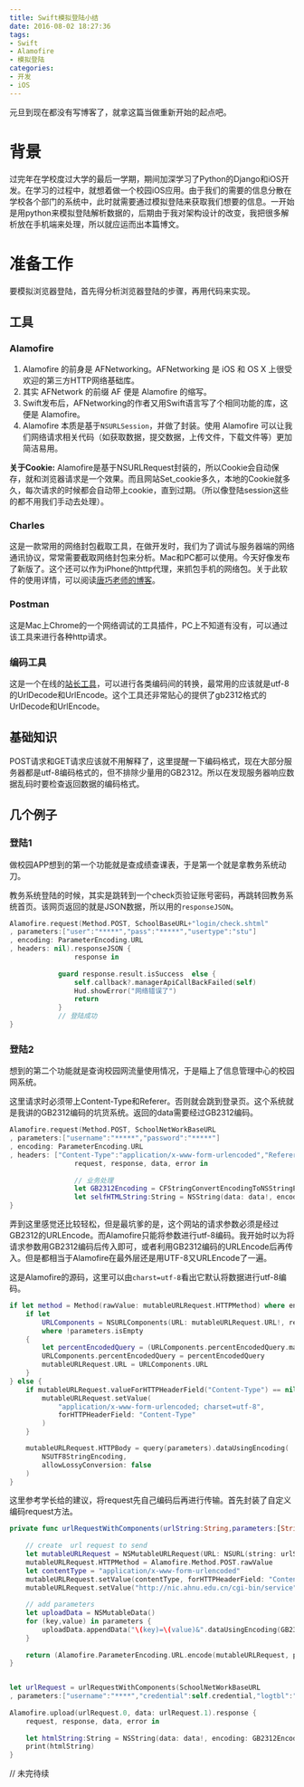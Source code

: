 ```yaml
---
title: Swift模拟登陆小结
date: 2016-08-02 18:27:36
tags: 
- Swift 
- Alamofire 
- 模拟登陆
categories:
- 开发
- iOS
---
```


元旦到现在都没有写博客了，就拿这篇当做重新开始的起点吧。

# 背景

过完年在学校度过大学的最后一学期，期间加深学习了Python的Django和iOS开发。在学习的过程中，就想着做一个校园iOS应用。由于我们的需要的信息分散在学校各个部门的系统中，此时就需要通过模拟登陆来获取我们想要的信息。一开始是用python来模拟登陆解析数据的，后期由于我对架构设计的改变，我把很多解析放在手机端来处理，所以就应运而出本篇博文。

# 准备工作

要模拟浏览器登陆，首先得分析浏览器登陆的步骤，再用代码来实现。

## 工具

### Alamofire

1. Alamofire 的前身是 AFNetworking。AFNetworking 是 iOS 和 OS X 上很受欢迎的第三方HTTP网络基础库。
2. 其实 AFNetwork 的前缀 AF 便是 Alamofire 的缩写。
3. Swift发布后，AFNetworking的作者又用Swift语言写了个相同功能的库，这便是 Alamofire。
4. Alamofire 本质是基于`NSURLSession`，并做了封装。使用 Alamofire 可以让我们网络请求相关代码（如获取数据，提交数据，上传文件，下载文件等）更加简洁易用。

**关于Cookie:**
Alamofire是基于NSURLRequest封装的，所以Cookie会自动保存，就和浏览器请求是一个效果。而且网站Set_cookie多久，本地的Cookie就多久，每次请求的时候都会自动带上cookie，直到过期。（所以像登陆session这些的都不用我们手动去处理）。

### Charles

这是一款常用的网络封包截取工具，在做开发时，我们为了调试与服务器端的网络通讯协议，常常需要截取网络封包来分析。Mac和PC都可以使用。今天好像发布了新版了。这个还可以作为iPhone的http代理，来抓包手机的网络包。关于此软件的使用详情，可以阅读[唐巧老师的博客]("http://blog.devtang.com/2015/11/14/charles-introduction/")。

### Postman

这是Mac上Chrome的一个网络调试的工具插件，PC上不知道有没有，可以通过该工具来进行各种http请求。

### 编码工具

这是一个在线的[站长工具](http://tool.chinaz.com/tools/urlencode.aspx)，可以进行各类编码间的转换，最常用的应该就是utf-8的UrlDecode和UrlEncode。这个工具还非常贴心的提供了gb2312格式的UrlDecode和UrlEncode。

## 基础知识

POST请求和GET请求应该就不用解释了，这里提醒一下编码格式，现在大部分服务器都是utf-8编码格式的，但不排除少量用的GB2312。所以在发现服务器响应数据乱码时要检查返回数据的编码格式。

## 几个例子

### 登陆1

做校园APP想到的第一个功能就是查成绩查课表，于是第一个就是拿教务系统动刀。

教务系统登陆的时候，其实是跳转到一个check页验证账号密码，再跳转回教务系统首页。该网页返回的就是JSON数据，所以用的`responseJSON`。

``` swift
Alamofire.request(Method.POST, SchoolBaseURL+"login/check.shtml"
, parameters:["user":"*****","pass":"*****","usertype":"stu"]
, encoding: ParameterEncoding.URL
, headers: nil).responseJSON {
                response in
            
            guard response.result.isSuccess  else {
                self.callback?.managerApiCallBackFailed(self)
                Hud.showError("网络错误了")
                return
            }
            // 登陆成功
}
```

### 登陆2

想到的第二个功能就是查询校园网流量使用情况，于是瞄上了信息管理中心的校园网系统。

这里请求时必须带上Content-Type和Referer。否则就会跳到登录页。这个系统就是我讲的GB2312编码的坑货系统。返回的data需要经过GB2312编码。

``` swift
Alamofire.request(Method.POST, SchoolNetWorkBaseURL
, parameters:["username":"*****","password":"*****"]
, encoding: ParameterEncoding.URL
, headers: ["Content-Type":"application/x-www-form-urlencoded","Referer":SchoolNetWorkBaseURL]).response {
                request, response, data, error in 
                
                // 业务处理
                let GB2312Encoding = CFStringConvertEncodingToNSStringEncoding(0x0632)
                let selfHTMLString:String = NSString(data: data!, encoding: GB2312Encoding)! as String
}

```
 
弄到这里感觉还比较轻松，但是最坑爹的是，这个网站的请求参数必须是经过GB2312的URLEncode。而Alamofire只能将参数进行utf-8编码。我开始时以为将请求参数用GB2312编码后传入即可，或者利用GB2312编码的URLEncode后再传入。但是都相当于Alamofire在最外层还是用UTF-8又URLEncode了一遍。

这是Alamofire的源码，这里可以由`charst=utf-8`看出它默认将数据进行utf-8编码。
``` swift
if let method = Method(rawValue: mutableURLRequest.HTTPMethod) where encodesParametersInURL(method) {
    if let
        URLComponents = NSURLComponents(URL: mutableURLRequest.URL!, resolvingAgainstBaseURL: false)
        where !parameters.isEmpty
    {
        let percentEncodedQuery = (URLComponents.percentEncodedQuery.map { $0 + "&" } ?? "") + query(parameters)
        URLComponents.percentEncodedQuery = percentEncodedQuery
        mutableURLRequest.URL = URLComponents.URL
    }
} else {
    if mutableURLRequest.valueForHTTPHeaderField("Content-Type") == nil {
        mutableURLRequest.setValue(
            "application/x-www-form-urlencoded; charset=utf-8",
            forHTTPHeaderField: "Content-Type"
        )
    }

    mutableURLRequest.HTTPBody = query(parameters).dataUsingEncoding(
        NSUTF8StringEncoding,
        allowLossyConversion: false
    )
}
```

这里参考学长给的建议，将request先自己编码后再进行传输。首先封装了自定义编码request方法。

``` swift
private func urlRequestWithComponents(urlString:String,parameters:[String: AnyObject]) -> (URLRequestConvertible,NSData) {
    
    // create  url request to send
    let mutableURLRequest = NSMutableURLRequest(URL: NSURL(string: urlString)!)
    mutableURLRequest.HTTPMethod = Alamofire.Method.POST.rawValue
    let contentType = "application/x-www-form-urlencoded"
    mutableURLRequest.setValue(contentType, forHTTPHeaderField: "Content-Type")
    mutableURLRequest.setValue("http://nic.ahnu.edu.cn/cgi-bin/service", forHTTPHeaderField: "Referer")
    
    // add parameters
    let uploadData = NSMutableData()
    for (key,value) in parameters {
        uploadData.appendData("\(key)=\(value)&".dataUsingEncoding(GB2312Encoding)!)
    }
    
    return (Alamofire.ParameterEncoding.URL.encode(mutableURLRequest, parameters: nil).0,uploadData)
}
```


``` swift

let urlRequest = urlRequestWithComponents(SchoolNetWorkBaseURL
, parameters:["username":"****","credential":self.credential,"logtbl":"int201607","echo":"查询","func":"计费网关"])
 
Alamofire.upload(urlRequest.0, data: urlRequest.1).response {
    request, response, data, error in
    
    let htmlString:String = NSString(data: data!, encoding: GB2312Encoding)! as String
    print(htmlString)
}
```

// 未完待续



